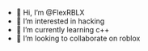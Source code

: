 - 👋 Hi, I’m @FlexRBLX
- 👀 I’m interested in hacking
- 🌱 I’m currently learning c++
- 💞️ I’m looking to collaborate on roblox
